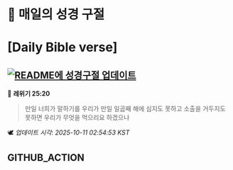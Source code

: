 # 🙏 매일의 성경 구절
# [Daily Bible verse]
## [![README에 성경구절 업데이트](https://github.com/DONGSUKA/first_test/actions/workflows/update-readme-bible.yml/badge.svg)](https://github.com/DONGSUKA/first_test/actions/workflows/update-readme-bible.yml)
<!-- START_BIBLE_VERSE -->
📖 **레위기 25:20**
> 만일 너희가 말하기를 우리가 만일 일곱째 해에 심지도 못하고 소출을 거두지도 못하면 우리가 무엇을 먹으리요 하겠으나

🕊️ _업데이트 시각: 2025-10-11 02:54:53 KST_
  <!-- END_BIBLE_VERSE -->
## GITHUB_ACTION
